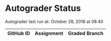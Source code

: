 # Autograder Status
Autograder last run at: October 28, 2018 at 08:40

| GitHub ID | Assignment | Graded Branch |
|-----------|------------|---------------|
